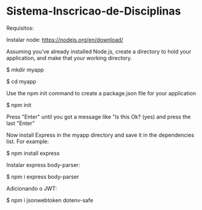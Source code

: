 # Sistema-Inscricao-de-Disciplinas
Requisitos:

 Instalar node:
 https://nodejs.org/en/download/

 Assuming you’ve already installed Node.js, create a directory to hold your application, and make that your working directory.

 $ mkdir myapp

 $ cd myapp


 Use the npm init command to create a package.json file for your application

 $ npm init


 Press "Enter" until you got a message like "Is this Ok? (yes) and press the 
 last "Enter"

 Now install Express in the myapp directory and save it in the dependencies list. For example:

 $ npm install express

 
 Instalar express body-parser:

 $ npm i express body-parser
 

 Adicionando o JWT:

 $ npm i jsonwebtoken dotenv-safe